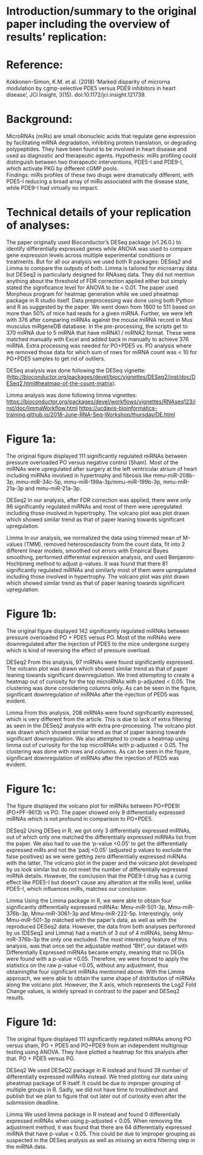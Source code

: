 # Introduction/summary to the original paper including the overview of results’ replication: 
 
# Reference: 
Kokkonen-Simon, K.M. et al. (2018) ‘Marked disparity of microrna modulation by cgmp-selective PDE5 versus PDE9 inhibitors in heart disease’, JCI Insight, 3(15). doi:10.1172/jci.insight.121739. 
 
# Background: 
MicroRNAs (miRs) are small ribonucleic acids that regulate gene expression by facilitating mRNA degradation, inhibiting protein translation, or degrading polypeptides. They have been found to be involved in heart disease and used as diagnostic and therapeutic agents. 
Hypothesis: miRs profiling could distinguish between two therapeutic interventions, PDE5-I and PDE9-I, which activate PKG by different cGMP pools.  
Findings: miRs profiles of these two drugs were dramatically different, with PDE5-I reducing a broad array of miRs associated with the disease state, while PDE9-I had virtually no impact. 
 
# Technical details of your replication of analyses: 

The paper originally used Bioconductor’s DESeq package (v1.26.0.) to identify differentially expressed genes while ANOVA was used to compare gene expression levels across multiple experimental conditions or treatments. But for all our analysis we used both R packages: DESeq2 and Limma to compare the outputs of both. Limma is tailored for microarray data but DESeq2 is particularly designed for RNAseq data. They did not mention anything about the threshold of FDR correction applied either but simply stated the significance level for ANOVA to be < 0.01.
The paper used Morpheus program for heatmap generation while we used pheatmap package in R studio itself.
Data preprocessing was done using both Python and R as suggested by the paper.
We went down from 1900 to 511 based on more than 50% of mice had reads for a given miRNA. Further, we were left with 376 after comparing miRNAs against the mouse miRNA record in Mus musculus miRgeneDB database. In the pre-processing, the scripts get to 370 miRNA due to 5 miRNA that have miRNA1 / miRNA2 format. These were matched manually with Excel and added back in manually to achieve 376 miRNA. Extra processing was needed for PO+PDE5 vs. PO analysis where we removed those data for which sum of rows for miRNA count was < 10 for PO+PDE5 samples to get rid of outliers.

DESeq analysis was done following the DESeq vignette:
(http://bioconductor.org/packages/devel/bioc/vignettes/DESeq2/inst/doc/DESeq2.html#heatmap-of-the-count-matrix).

Limma analysis was done following limma vignettes:
https://bioconductor.org/packages/devel/workflows/vignettes/RNAseq123/inst/doc/limmaWorkflow.html
https://ucdavis-bioinformatics-training.github.io/2018-June-RNA-Seq-Workshop/thursday/DE.html 

# Figure 1a:
The original figure displayed 111 significantly regulated miRNAs between pressure overloaded PO versus negative control (Sham). Most of the miRNAs were upregulated after surgery at the left ventricular atrium of heart including miRNAs involved in hypertrophy and fibrosis like mmu-miR-208b-3p, mmu-miR-34c-5p, mmu-miR-199a-3p/mmu-miR-199b-3p, mmu-miR-21a-3p and mmu-miR-21a-3p.

DESeq2
In our analysis, after FDR correction was applied, there were only 96 significantly regulated miRNAs and most of them were upregulated including those involved in hypertrophy. The volcano plot was plot drawn which showed similar trend as that of paper leaning towards significant upregulation.

Limma
In our analysis, we normalized the data using trimmed mean of M-values (TMM), removed heteroscedascity from the count data, fit into 2 different linear models, smoothed out errors with Empircal Bayes smoothing, performed differential expression analysis, and used Benjamini-Hochbnerg method to adjust p-values. It was found that there 81 significantly regulated miRNAs and similarly most of them were upregulated including those involved in hypertrophy. The volcano plot was plot drawn which showed similar trend as that of paper leaning towards significant upregulation.


# Figure 1b:
The original figure displayed 142 significantly regulated miRNAs between pressure overloaded PO + PDE5 versus PO. Most of the miRNAs were downregulated after the injection of PDE5 to the mice undergone surgery which is kind of reversing the effect of pressure overload.

DESeq2
From this analysis, 97 miRNAs were found significantly expressed. The volcano plot was drawn which showed similar trend as that of paper leaning towards significant downregulation.
We tried attempting to create a heatmap out of curiosity for the top microRNAs with p-adjusted < 0.05. The clustering was done considering columns only. As can be seen in the figure, significant downregulation of miRNAs after the injection of PED5 was evident.

Limma
From this analysis, 208 miRNAs were found significantly expressed, which is very different from the article. This is due to lack of extra filtering as seen in the DESeq2 analysis with extra pre-processing. The volcano plot was drawn which showed similar trend as that of paper leaning towards significant downregulation.
We also attempted to create a heatmap using limma out of curiosity for the top microRNAs with p-adjusted < 0.05. The clustering was done with rows and columns. As can be seen in the figure, significant downregulation of miRNAs after the injection of PED5 was evident.


# Figure 1c:
The figure displayed the volcano plot for miRNAs between PO+PDE9I (PO+PF-9613) vs PO. The paper showed only 9 differentially expressed miRNAs which is not profound in comparison to PO+PDE5.

DESeq2
Using DESeq in R, we got only 3 differentially expressed miRNAs, out of which only one matched the differentially expressed miRNAs list from the paper. We also had to use the ‘p-value <0.05’ to get the differentially expressed miRs and not the ‘padj <0.05’ (adjusted p values to exclude the false positives) as we were getting zero differentially expressed miRNAs with the latter. The volcano plot in the paper and the volcano plot developed by us look similar but do not meet the number of differentially expressed miRNA details. However, the conclusion that the PDE9-I drug has a curing effect like PDE5-I but doesn’t cause any alteration at the miRs level, unlike PDE5-I, which influences miRs, matches our conclusion. 

Limma
Using the Limma package in R, we were able to obtain four significantly differentially expressed miRNAs: Mmu-miR-501-3p, Mmu-miR-376b-3p, Mmu-miR-3061-3p and Mmu-miR-222-5p. Interestingly, only Mmu-miR-501-3p matched with the paper’s data, as well as with the reproduced DESeq2 data. However, the data from both analyses performed by us (DESeq2 and Limma) had a match of 3 out of 4 miRNAs, being Mmu-miR-376b-3p the only one excluded. The most interesting feature of this analysis, was that once set the adjustable method “BH”, our dataset with Differentially Expressed miRNAs became empty, meaning that no DEGs were found with a p-value <0.05. Therefore, we were forced to apply the statistics on the raw p-value <0.05, without any adjustment, thus obtainingthe four significant miRNAs mentioned above. 
With the Limma approach, we were able to obtain the same shape of distribution of miRNAs along the volcano plot. However, the X axis, which represents the Log2 Fold Change values, is widely spread in contrast to the paper and DESeq2 results. 

# Figure 1d:
The original figure displayed 111 significantly regulated miRNAs among PO versus sham, PO + PDE5 and PO+PDE9 from an independent multigroup testing using ANOVA. They have plotted a heatmap for this analysis after that.
PO + PDE5 versus PO.

DESeq2
We used DESeQ2 package in R instead and found 39 number of differentially expressed miRNAs instead. We tried plotting our data using pheatmap package of R itself. It could be due to improper grouping of multiple groups in R. Sadly, we did not have time to troubleshoot and publish but we plan to figure that out later out of curiosity even after the submission deadline. 

Limma
We used limma package in R instead and found 0 differentially expressed miRNAs when using p-adjusted < 0.05. When removing the adjustment method, it was found that there are 64 differentially expressed miRNA that have p-value < 0.05. This could be due to improper grouping as suspected in the DESeq analysis as well as missing an extra filtering step in the miRNA data. 


